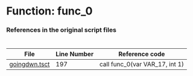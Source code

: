 # Function: func_0
### References in the original script files

#

| File | Line Number | Reference code |
| --- | --- | --- |
| [goingdwn.tsct](../../../out/goingdwn.tsct#L197) | 197 | call func_0(var VAR_17, int 1) |
